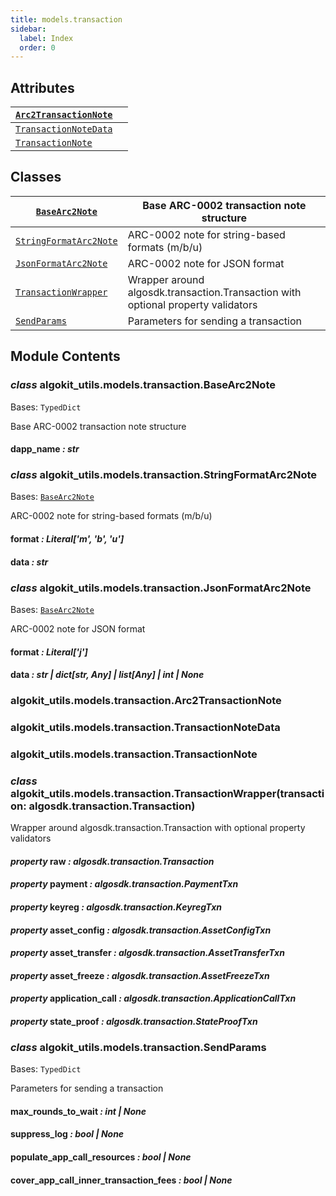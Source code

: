 ```yaml
---
title: models.transaction
sidebar:
  label: Index
  order: 0
---
```


## Attributes

| [`Arc2TransactionNote`](#algokit_utils.models.transaction.Arc2TransactionNote) |     |
| ------------------------------------------------------------------------------ | --- |
| [`TransactionNoteData`](#algokit_utils.models.transaction.TransactionNoteData) |     |
| [`TransactionNote`](#algokit_utils.models.transaction.TransactionNote)         |     |

## Classes

| [`BaseArc2Note`](#algokit_utils.models.transaction.BaseArc2Note)                 | Base ARC-0002 transaction note structure                                         |
| -------------------------------------------------------------------------------- | -------------------------------------------------------------------------------- |
| [`StringFormatArc2Note`](#algokit_utils.models.transaction.StringFormatArc2Note) | ARC-0002 note for string-based formats (m/b/u)                                   |
| [`JsonFormatArc2Note`](#algokit_utils.models.transaction.JsonFormatArc2Note)     | ARC-0002 note for JSON format                                                    |
| [`TransactionWrapper`](#algokit_utils.models.transaction.TransactionWrapper)     | Wrapper around algosdk.transaction.Transaction with optional property validators |
| [`SendParams`](#algokit_utils.models.transaction.SendParams)                     | Parameters for sending a transaction                                             |

## Module Contents

### _class_ algokit_utils.models.transaction.BaseArc2Note

Bases: `TypedDict`

Base ARC-0002 transaction note structure

#### dapp_name _: str_

### _class_ algokit_utils.models.transaction.StringFormatArc2Note

Bases: [`BaseArc2Note`](#algokit_utils.models.transaction.BaseArc2Note)

ARC-0002 note for string-based formats (m/b/u)

#### format _: Literal['m', 'b', 'u']_

#### data _: str_

### _class_ algokit_utils.models.transaction.JsonFormatArc2Note

Bases: [`BaseArc2Note`](#algokit_utils.models.transaction.BaseArc2Note)

ARC-0002 note for JSON format

#### format _: Literal['j']_

#### data _: str | dict[str, Any] | list[Any] | int | None_

### algokit_utils.models.transaction.Arc2TransactionNote

### algokit_utils.models.transaction.TransactionNoteData

### algokit_utils.models.transaction.TransactionNote

### _class_ algokit_utils.models.transaction.TransactionWrapper(transaction: algosdk.transaction.Transaction)

Wrapper around algosdk.transaction.Transaction with optional property validators

#### _property_ raw _: algosdk.transaction.Transaction_

#### _property_ payment _: algosdk.transaction.PaymentTxn_

#### _property_ keyreg _: algosdk.transaction.KeyregTxn_

#### _property_ asset_config _: algosdk.transaction.AssetConfigTxn_

#### _property_ asset_transfer _: algosdk.transaction.AssetTransferTxn_

#### _property_ asset_freeze _: algosdk.transaction.AssetFreezeTxn_

#### _property_ application_call _: algosdk.transaction.ApplicationCallTxn_

#### _property_ state_proof _: algosdk.transaction.StateProofTxn_

### _class_ algokit_utils.models.transaction.SendParams

Bases: `TypedDict`

Parameters for sending a transaction

#### max_rounds_to_wait _: int | None_

#### suppress_log _: bool | None_

#### populate_app_call_resources _: bool | None_

#### cover_app_call_inner_transaction_fees _: bool | None_

